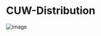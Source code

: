 # CUW-Distribution
![image](https://github.com/user-attachments/assets/d7a0908a-b66f-4306-8456-2fa3371001e1)
